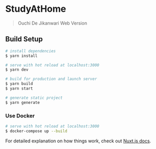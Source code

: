 # StudyAtHome

> Ouchi De Jikanwari Web Version

## Build Setup
```bash
# install dependencies
$ yarn install

# serve with hot reload at localhost:3000
$ yarn dev

# build for production and launch server
$ yarn build
$ yarn start

# generate static project
$ yarn generate
```

### Use Docker

```bash
# serve with hot reload at localhost:3000
$ docker-compose up --build
```

For detailed explanation on how things work, check out [Nuxt.js docs](https://nuxtjs.org).
